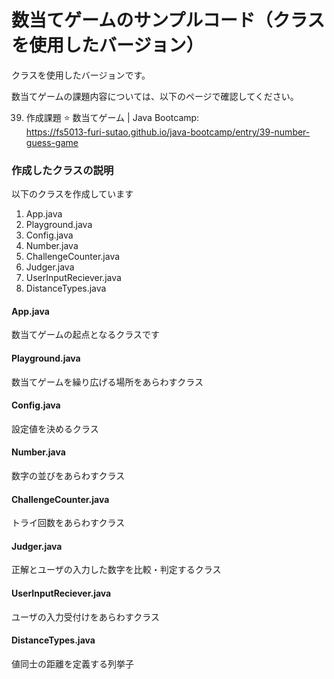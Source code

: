# 数当てゲームのサンプルコード（クラスを使用したバージョン）

クラスを使用したバージョンです。

数当てゲームの課題内容については、以下のページで確認してください。

39. 作成課題 ⭐ 数当てゲーム | Java Bootcamp:  
https://fs5013-furi-sutao.github.io/java-bootcamp/entry/39-number-guess-game

### 作成したクラスの説明

以下のクラスを作成しています

1. App.java
2. Playground.java
3. Config.java
4. Number.java
5. ChallengeCounter.java
6. Judger.java
7. UserInputReciever.java
8. DistanceTypes.java

#### App.java

数当てゲームの起点となるクラスです

#### Playground.java

数当てゲームを繰り広げる場所をあらわすクラス

#### Config.java

設定値を決めるクラス

#### Number.java

数字の並びをあらわすクラス

#### ChallengeCounter.java

トライ回数をあらわすクラス

#### Judger.java

正解とユーザの入力した数字を比較・判定するクラス

#### UserInputReciever.java

ユーザの入力受付けをあらわすクラス

#### DistanceTypes.java

値同士の距離を定義する列挙子
